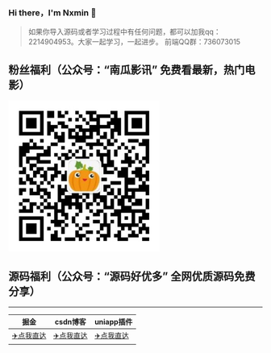 ### Hi there，I'm Nxmin 👋

> 如果你导入源码或者学习过程中有任何问题，都可以加我qq：2214904953。大家一起学习，一起进步。 前端QQ群：736073015


## 粉丝福利（公众号：“南瓜影讯” 免费看最新，热门电影）

<img src="https://github.com/mgbq/static/blob/main/ngyy.jpg?raw=true"   width="300px" height="300px"/>

## 源码福利（公众号：“源码好优多” 全网优质源码免费分享）

---
 | 掘金  |csdn博客 | uniapp插件|
 | ----  | --- |--- |
 | [✈️点我直达](https://juejin.cn/user/624178334799159)|[✈️点我直达](https://blog.csdn.net/qq_32340877)| [✈️点我直达](https://ext.dcloud.net.cn/publisher?id=148103)|
